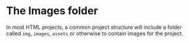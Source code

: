 # The Images folder

In most HTML projects, a common project structure will include a folder called `img`, `images`, `assets` or otherwise to contain images for the project.
